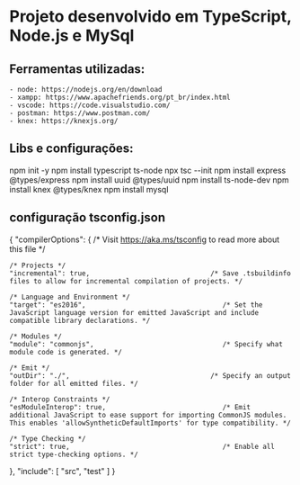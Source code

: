# Projeto desenvolvido em TypeScript, Node.js e MySql

## Ferramentas utilizadas:
    - node: https://nodejs.org/en/download
    - xampp: https://www.apachefriends.org/pt_br/index.html
    - vscode: https://code.visualstudio.com/
    - postman: https://www.postman.com/
    - knex: https://knexjs.org/

## Libs e configurações:
npm init -y
npm install typescript ts-node
npx tsc --init
npm install express @types/express
npm install uuid @types/uuid
npm install ts-node-dev
npm install knex @types/knex
npm install mysql

## configuração tsconfig.json

{
  "compilerOptions": {
    /* Visit https://aka.ms/tsconfig to read more about this file */

    /* Projects */
    "incremental": true,                              /* Save .tsbuildinfo files to allow for incremental compilation of projects. */

    /* Language and Environment */
    "target": "es2016",                                  /* Set the JavaScript language version for emitted JavaScript and include compatible library declarations. */

    /* Modules */
    "module": "commonjs",                                /* Specify what module code is generated. */

    /* Emit */
    "outDir": "./",                                   /* Specify an output folder for all emitted files. */

    /* Interop Constraints */
    "esModuleInterop": true,                             /* Emit additional JavaScript to ease support for importing CommonJS modules. This enables 'allowSyntheticDefaultImports' for type compatibility. */

    /* Type Checking */
    "strict": true,                                      /* Enable all strict type-checking options. */
  },
  "include": [
    "src",
    "test"
  ]
}

